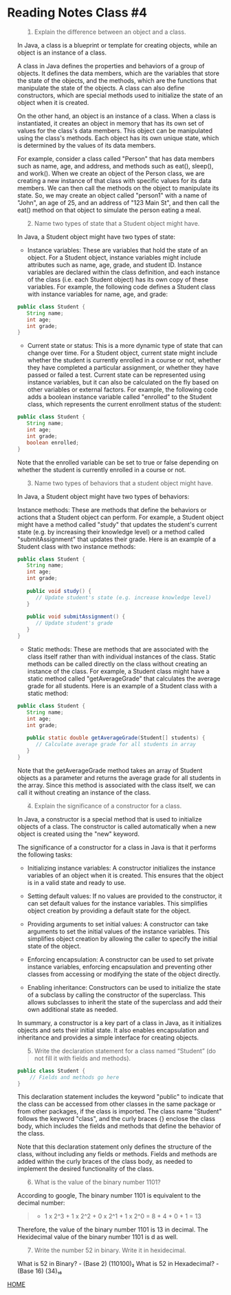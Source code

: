 # Reading Notes Class #4

<ol>

><li> Explain the difference between an object and a class.
In Java, a class is a blueprint or template for creating objects, while an object is an instance of a class.

A class in Java defines the properties and behaviors of a group of objects. It defines the data members, which are the variables that store the state of the objects, and the methods, which are the functions that manipulate the state of the objects. A class can also define constructors, which are special methods used to initialize the state of an object when it is created.

On the other hand, an object is an instance of a class. When a class is instantiated, it creates an object in memory that has its own set of values for the class's data members. This object can be manipulated using the class's methods. Each object has its own unique state, which is determined by the values of its data members.

For example, consider a class called "Person" that has data members such as name, age, and address, and methods such as eat(), sleep(), and work(). When we create an object of the Person class, we are creating a new instance of that class with specific values for its data members. We can then call the methods on the object to manipulate its state. So, we may create an object called "person1" with a name of "John", an age of 25, and an address of "123 Main St", and then call the eat() method on that object to simulate the person eating a meal.

</li>

><li>Name two types of state that a Student object might have.

In Java, a Student object might have two types of state:

* Instance variables: These are variables that hold the state of an object. For a Student object, instance variables might include attributes such as name, age, grade, and student ID. Instance variables are declared within the class definition, and each instance of the class (i.e. each Student object) has its own copy of these variables.
For example, the following code defines a Student class with instance variables for name, age, and grade:

```java
public class Student {
   String name;
   int age;
   int grade;
}
```

* Current state or status: This is a more dynamic type of state that can change over time. For a Student object, current state might include whether the student is currently enrolled in a course or not, whether they have completed a particular assignment, or whether they have passed or failed a test. Current state can be represented using instance variables, but it can also be calculated on the fly based on other variables or external factors.
For example, the following code adds a boolean instance variable called "enrolled" to the Student class, which represents the current enrollment status of the student:

```java
public class Student {
   String name;
   int age;
   int grade;
   boolean enrolled;
}
```
Note that the enrolled variable can be set to true or false depending on whether the student is currently enrolled in a course or not.
</li>

><li> Name two types of behaviors that a student object might have.
In Java, a Student object might have two types of behaviors:

Instance methods: These are methods that define the behaviors or actions that a Student object can perform. For example, a Student object might have a method called "study" that updates the student's current state (e.g. by increasing their knowledge level) or a method called "submitAssignment" that updates their grade.
Here is an example of a Student class with two instance methods:

```java
public class Student {
   String name;
   int age;
   int grade;
   
   public void study() {
      // Update student's state (e.g. increase knowledge level)
   }
   
   public void submitAssignment() {
      // Update student's grade
   }
}
```

* Static methods: These are methods that are associated with the class itself rather than with individual instances of the class. Static methods can be called directly on the class without creating an instance of the class. For example, a Student class might have a static method called "getAverageGrade" that calculates the average grade for all students.
Here is an example of a Student class with a static method:

```java
public class Student {
   String name;
   int age;
   int grade;
   
   public static double getAverageGrade(Student[] students) {
      // Calculate average grade for all students in array
   }
}
```

Note that the getAverageGrade method takes an array of Student objects as a parameter and returns the average grade for all students in the array. Since this method is associated with the class itself, we can call it without creating an instance of the class.
</li>

><li> Explain the significance of a constructor for a class.

In Java, a constructor is a special method that is used to initialize objects of a class. The constructor is called automatically when a new object is created using the "new" keyword.

The significance of a constructor for a class in Java is that it performs the following tasks:

* Initializing instance variables: A constructor initializes the instance variables of an object when it is created. This ensures that the object is in a valid state and ready to use.

* Setting default values: If no values are provided to the constructor, it can set default values for the instance variables. This simplifies object creation by providing a default state for the object.

* Providing arguments to set initial values: A constructor can take arguments to set the initial values of the instance variables. This simplifies object creation by allowing the caller to specify the initial state of the object.

* Enforcing encapsulation: A constructor can be used to set private instance variables, enforcing encapsulation and preventing other classes from accessing or modifying the state of the object directly.

* Enabling inheritance: Constructors can be used to initialize the state of a subclass by calling the constructor of the superclass. This allows subclasses to inherit the state of the superclass and add their own additional state as needed.

In summary, a constructor is a key part of a class in Java, as it initializes objects and sets their initial state. It also enables encapsulation and inheritance and provides a simple interface for creating objects.
</li>

><li> Write the declaration statement for a class named “Student” (do not fill it with fields and methods).

```java
public class Student {
    // Fields and methods go here
}
```
This declaration statement includes the keyword "public" to indicate that the class can be accessed from other classes in the same package or from other packages, if the class is imported. The class name "Student" follows the keyword "class", and the curly braces {} enclose the class body, which includes the fields and methods that define the behavior of the class.

Note that this declaration statement only defines the structure of the class, without including any fields or methods. Fields and methods are added within the curly braces of the class body, as needed to implement the desired functionality of the class.

</li>

><li> What is the value of the binary number 1101?

According to google, The binary number 1101 is equivalent to the decimal number:

>* 1 x 2^3 + 1 x 2^2 + 0 x 2^1 + 1 x 2^0 = 8 + 4 + 0 + 1 = 13

Therefore, the value of the binary number 1101 is 13 in decimal. The Hexidecimal value of the binary number 1101 is d as well.
</li>

><li> Write the number 52 in binary. Write it in hexidecimal.

What is 52 in Binary? - (Base 2)	(110100)₂
What is 52 in Hexadecimal? - (Base 16)	(34)₁₆

</li>

</ol>

[HOME](../README.md)
